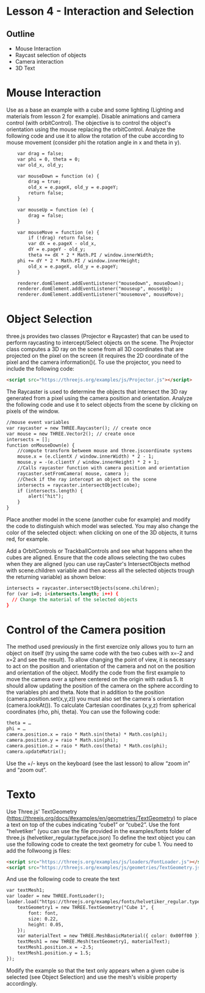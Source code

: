 # Lesson 4 - Interaction and Selection

## Outline
* Mouse Interaction
* Raycast selection of objects 
* Camera interaction
* 3D Text

# Mouse Interaction
Use as a base an example with a cube and some lighting (Lighting and materials from lesson 2 for example). Disable animations and camera control (with orbitControl).
The objective is to control the object's orientation using the mouse replacing the orbitControl.
Analyze the following code and use it to allow the rotation of the cube according to mouse movement (consider phi the rotation angle in x and theta in y).
``` html
    var drag = false;
    var phi = 0, theta = 0;
    var old_x, old_y;

    var mouseDown = function (e) {
        drag = true;
        old_x = e.pageX, old_y = e.pageY;
        return false;
    }

    var mouseUp = function (e) {
        drag = false;
    }

    var mouseMove = function (e) {
        if (!drag) return false;
        var dX = e.pageX - old_x,
        dY = e.pageY - old_y;
        theta += dX * 2 * Math.PI / window.innerWidth;
	phi += dY * 2 * Math.PI / window.innerHeight;
        old_x = e.pageX, old_y = e.pageY;
    }

    renderer.domElement.addEventListener("mousedown", mouseDown);
    renderer.domElement.addEventListener("mouseup", mouseUp);
    renderer.domElement.addEventListener("mousemove", mouseMove);
``` 

# Object Selection
three.js provides two classes (Projector e Raycaster) that can be used to perform raycasting to intercept/Select objects on the scene.
The Projector class computes a 3D ray on the scene from all 3D coordinates that are projected on the pixel on the screen (it requires the 2D coordinate of the pixel and the camera information()(. To use the projector, you need to include the following code: 
``` html
<script src="https://threejs.org/examples/js/Projector.js"></script>
``` 
The Raycaster is used to determine the objects that intersect the 3D ray generated from a pixel using the camera position and orientation.
Analyze the following code and use it to select objects from the scene by clicking on pixels of the window.
``` html
//mouse event variables
var raycaster = new THREE.Raycaster(); // create once
var mouse = new THREE.Vector2(); // create once
intersects = [];
function onMouseDown(e) {
	//compute transform betweem mouse and three.jscoordinate systems
	mouse.x = (e.clientX / window.innerWidth) * 2 - 1;
	mouse.y = -(e.clientY / window.innerHeight) * 2 + 1;
	//Calls raycaster function with camera position and orientation
	raycaster.setFromCamera( mouse, camera );
	//Check if the ray intercept an object on the scene
	intersects = raycaster.intersectObject(cube);
	if (intersects.length) {
		alert("hit");
	}
}
``` 
Place another model in the scene (another cube for example) and modify the code to distinguish which model was selected. You may also change the color of the selected object: when clicking on one of the 3D objects, it turns red, for example.

Add a OrbitControls or TrackballControls and see what happens when the cubes are aligned. Ensure that the code allows selecting the two cubes when 
they are aligned (you can use rayCaster's IntersectObjects method with scene.children variable and then acess all the selected objects trough the returning variable) as shown below:
``` html
intersects = raycaster.intersectObjects(scene.children);
for (var i=0; i<intersects.length; i++) {
  // Change the material of the selected objects
}
``` 

# Control of the Camera position
The method used previously in the first exercize only allows you to turn an object on itself (try using the same code with the two cubes with x=-2 and x=2 and see the result).
To allow changing the point of view, it is necessary to act on the position and orientation of the camera and not on the position and orientation of the object.
Modify the code from the first example to move the camera over a sphere centered on the origin with radius 5. It should allow updating the position of the camera on the sphere according to the variables phi and theta. Note that in addition to the position (camera.position.set(x,y,z)) you must also set the camera´s orientation (camera.lookAt()). To calculate Cartesian coordinates (x,y,z) from spherical coordinates (rho, phi, theta).
You can use the following code:
``` html
theta = …
phi = …
camera.position.x = raio * Math.sin(theta) * Math.cos(phi);
camera.position.y = raio * Math.sin(phi);
camera.position.z = raio * Math.cos(theta) * Math.cos(phi);
camera.updateMatrix();
``` 
Use the +/- keys on the keyboard (see the last lesson) to allow “zoom in” and “zoom out”.

# Texto 
Use Three.js' TextGeometry (https://threejs.org/docs/#examples/en/geometries/TextGeometry) to place a text on top of the cubes indicating “cube1” or “cube2”. Use the font "helvetiker" (you can use the file provided in the examples/fonts folder of three.js (helvetiker_regular.typeface.json) To define the text object you can use the following code to create the text geometry for cube 1. You need to add the follwoong js files:
``` html
<script src="https://threejs.org/examples/js/loaders/FontLoader.js"></script>
<script src="https://threejs.org/examples/js/geometries/TextGeometry.js"></script>
```
And use the following code to create the text
``` html
var textMesh1;
var loader = new THREE.FontLoader();
loader.load("https://threejs.org/examples/fonts/helvetiker_regular.typeface.json", function (font) {
    textGeometry1 = new THREE.TextGeometry("Cube 1", {
        font: font,
        size: 0.22,
        height: 0.05,
    });
    var materialText = new THREE.MeshBasicMaterial({ color: 0x00ff00 });
    textMesh1 = new THREE.Mesh(textGeometry1, materialText);
    textMesh1.position.x = -2.5;
    textMesh1.position.y = 1.5;
});
``` 
Modify the example so that the text only appears when a given cube is selected (see Object Selection) and use the mesh's visible property accordingly.
